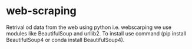 # web-scraping
Retrival od data from the web using python i.e. webscarping we use modules like BeautifulSoup and urllib2. To install use command (pip install BeautifulSoup4 or conda install BeautifulSoup4).
